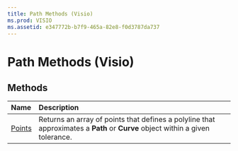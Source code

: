 ```yaml
---
title: Path Methods (Visio)
ms.prod: VISIO
ms.assetid: e347772b-b7f9-465a-82e8-f0d3787da737
---
```



# Path Methods (Visio)

## Methods



|**Name**|**Description**|
|:-----|:-----|
|[Points](path-points-method-visio.md)|Returns an array of points that defines a polyline that approximates a  **Path** or **Curve** object within a given tolerance.|

